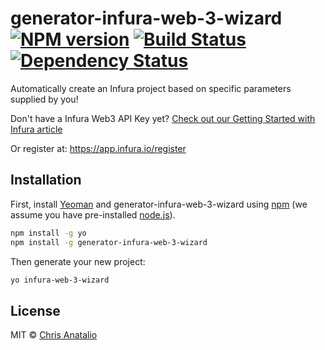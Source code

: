 # generator-infura-web-3-wizard [![NPM version][npm-image]][npm-url] [![Build Status][travis-image]][travis-url] [![Dependency Status][daviddm-image]][daviddm-url]

Automatically create an Infura project based on specific parameters supplied by you!

Don't have a Infura Web3 API Key yet?  [Check out our Getting Started with Infura article](https://app.infura.io/register?utm_source=github&utm_medium=devcommunity&utm_campaign=2022_Nov_github-devrel-poc-apps_tutorial_content)

Or register at: https://app.infura.io/register

## Installation

First, install [Yeoman](http://yeoman.io) and generator-infura-web-3-wizard using [npm](https://www.npmjs.com/) (we assume you have pre-installed [node.js](https://nodejs.org/)).

```bash
npm install -g yo
npm install -g generator-infura-web-3-wizard
```

Then generate your new project:

```bash
yo infura-web-3-wizard
```

## License

MIT © [Chris Anatalio](https://chris-anatalio.dev/)


[npm-image]: https://badge.fury.io/js/generator-infura-web-3-wizard.svg
[npm-url]: https://npmjs.org/package/generator-infura-web-3-wizard
[travis-image]: https://travis-ci.com/anataliocs/generator-infura-web-3-wizard.svg?branch=master
[travis-url]: https://travis-ci.com/anataliocs/generator-infura-web-3-wizard
[daviddm-image]: https://david-dm.org/anataliocs/generator-infura-web-3-wizard.svg?theme=shields.io
[daviddm-url]: https://david-dm.org/anataliocs/generator-infura-web-3-wizard

